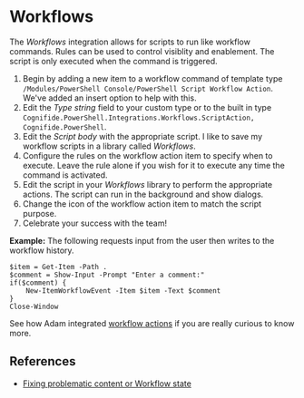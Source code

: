 # Workflows

The _Workflows_ integration allows for scripts to run like workflow commands. Rules can be used to control visiblity and enablement. The script is only executed when the command is triggered.

1. Begin by adding a new item to a workflow command of template type `/Modules/PowerShell Console/PowerShell Script Workflow Action`. We've added an insert option to help with this.
2. Edit the _Type string_ field to your custom type or to the built in type `Cognifide.PowerShell.Integrations.Workflows.ScriptAction, Cognifide.PowerShell`. 
3. Edit the _Script body_ with the appropriate script. I like to save my workflow scripts in a library called _Workflows_.
4. Configure the rules on the workflow action item to specify when to execute. Leave the rule alone if you wish for it to execute any time the command is activated.
5. Edit the script in your _Workflows_ library to perform the appropriate actions. The script can run in the background and show dialogs.
6. Change the icon of the workflow action item to match the script purpose.
7. Celebrate your success with the team!

**Example:** The following requests input from the user then writes to the workflow history.

```text
$item = Get-Item -Path .
$comment = Show-Input -Prompt "Enter a comment:"
if($comment) {
    New-ItemWorkflowEvent -Item $item -Text $comment
}
Close-Window
```

See how Adam integrated [workflow actions](https://github.com/SitecorePowerShell/Book/tree/5daee3160885dadd7031fee723dccf12a33abd7b/modules/integration-points/[https:/blog.najmanowicz.com/2014/11/09/introducing-powershell-actions-for-sitecore-workflows/]/README.md) if you are really curious to know more.

## References

* [Fixing problematic content or Workflow state](https://www.cognifide.com/blogs/sitecore/feel-the-power-in-powershell/)


